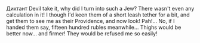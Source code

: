 Диктант
	 Devil take it, why did I turn into such a Jew? There wasn't even any calculation in it! I though I'd keen them of a short leash tether for a bit, and get them to see me as their Providence, and now look! Pah!... No, if I handed them say, fifteen hundred rubles meanwhile... Thighs would be better now... and firmer! They would be refused me so easily! 